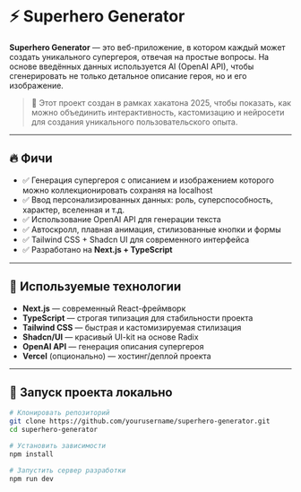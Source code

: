 # ⚡ Superhero Generator

**Superhero Generator** — это веб-приложение, в котором каждый может создать уникального супергероя, отвечая на простые вопросы. На основе введённых данных используется AI (OpenAI API), чтобы сгенерировать не только детальное описание героя, но и его изображение.

> 🎯 Этот проект создан в рамках хакатона 2025, чтобы показать, как можно объединить интерактивность, кастомизацию и нейросети для создания уникального пользовательского опыта.

---

## 🔥 Фичи

- ✅ Генерация супергероя с описанием и изображением которого можно коллекционировать сохраняя на localhost
- ✅ Ввод персонализированных данных: роль, суперспособность, характер, вселенная и т.д.
- ✅ Использование OpenAI API для генерации текста
- ✅ Автоскролл, плавная анимация, стилизованные кнопки и формы
- ✅ Tailwind CSS + Shadcn UI для современного интерфейса
- ✅ Разработано на **Next.js + TypeScript**

---

## 🧠 Используемые технологии

- **Next.js** — современный React-фреймворк
- **TypeScript** — строгая типизация для стабильности проекта
- **Tailwind CSS** — быстрая и кастомизируемая стилизация
- **Shadcn/UI** — красивый UI-kit на основе Radix
- **OpenAI API** — генерация описания супергероя
- **Vercel** (опционально) — хостинг/деплой проекта

---

## 🚀 Запуск проекта локально

```bash
# Клонировать репозиторий
git clone https://github.com/yourusername/superhero-generator.git
cd superhero-generator

# Установить зависимости
npm install

# Запустить сервер разработки
npm run dev
```
